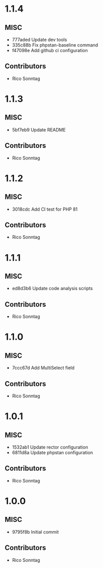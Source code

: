# 1.1.4

## MISC

- 777aded Update dev tools
- 335c88b Fix phpstan-baseline command
- f47098e Add github ci configuration

## Contributors

- Rico Sonntag

# 1.1.3

## MISC

- 5bf7eb9 Update README

## Contributors

- Rico Sonntag

# 1.1.2

## MISC

- 3018cdc Add CI test for PHP 81

## Contributors

- Rico Sonntag

# 1.1.1

## MISC

- ed8d3b6 Update code analysis scripts

## Contributors

- Rico Sonntag

# 1.1.0

## MISC

- 7ccc67d Add MultiSelect field

## Contributors

- Rico Sonntag

# 1.0.1

## MISC

- 1532ab1 Update rector configuration
- 6811d8a Update phpstan configuration

## Contributors

- Rico Sonntag

# 1.0.0

## MISC

- 9795f8b Initial commit

## Contributors

- Rico Sonntag

